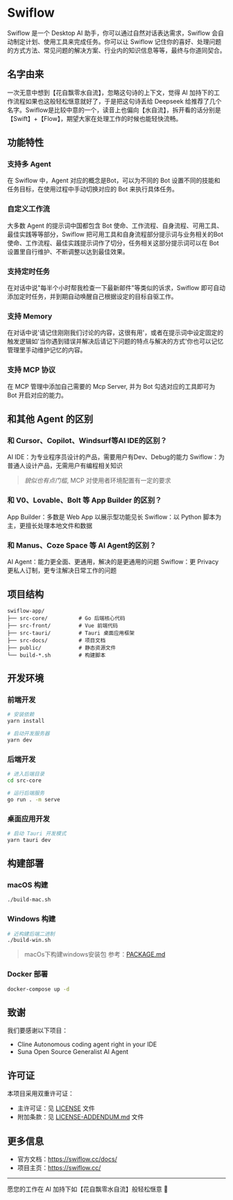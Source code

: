 # Swiflow

Swiflow 是一个 Desktop AI 助手，你可以通过自然对话表达需求，Swiflow 会自动制定计划、使用工具来完成任务。你可以让 Swiflow 记住你的喜好、处理问题的方式方法、常见问题的解决方案、行业内的知识信息等等，最终与你道同契合。

## 名字由来

一次无意中想到【花自飘零水自流】，忽略这句诗的上下文，觉得 AI 加持下的工作流程如果也这般轻松惬意就好了，于是把这句诗丢给 Deepseek 给推荐了几个名字。Swiflow是比较中意的一个，读音上也偏向【水自流】，拆开看的话分别是【Swift】+【Flow】，期望大家在处理工作的时候也能轻快流畅。

## 功能特性

### 支持多 Agent

在 Swiflow 中，Agent 对应的概念是Bot，可以为不同的 Bot 设置不同的技能和任务目标，在使用过程中手动切换对应的 Bot 来执行具体任务。

### 自定义工作流

大多数 Agent 的提示词中国都包含 Bot 使命、工作流程、自身流程、可用工具、最佳实践等等部分，Swiflow 把可用工具和自身流程部分提示词与业务相关的Bot使命、工作流程、最佳实践提示词作了切分，任务相关这部分提示词可以在 Bot 设置里自行维护、不断调整以达到最佳效果。

### 支持定时任务

在对话中说"每半个小时帮我检查一下最新邮件"等类似的诉求，Swiflow 即可自动添加定时任务，并到期自动唤醒自己根据设定的目标自驱工作。

### 支持 Memory

在对话中说'请记住刚刚我们讨论的内容，这很有用'，或者在提示词中设定固定的触发逻辑如'当你遇到错误并解决后请记下问题的特点与解决的方式'你也可以记忆管理里手动维护记忆的内容。

### 支持 MCP 协议

在 MCP 管理中添加自己需要的 Mcp Server, 并为 Bot 勾选对应的工具即可为 Bot 开启对应的能力。

## 和其他 Agent 的区别

### 和 Cursor、Copilot、Windsurf等AI IDE的区别？

AI IDE：为专业程序员设计的产品，需要用户有Dev、Debug的能力
Swiflow：为普通人设计产品，无需用户有编程相关知识

> *貌似也有点门槛*, MCP 对使用者环境配置有一定的要求

### 和 V0、Lovable、Bolt 等 App Builder 的区别？

App Builder：多数是 Web App 以展示型功能见长
Swiflow：以 Python 脚本为主，更擅长处理本地文件和数据

### 和 Manus、Coze Space 等 AI Agent的区别？

AI Agent：能力更全面、更通用，解决的是更通用的问题
Swiflow：更 Privacy 更私人订制，更专注解决日常工作的问题

## 项目结构

```
swiflow-app/
├── src-core/          # Go 后端核心代码
├── src-front/         # Vue 前端代码
├── src-tauri/         # Tauri 桌面应用框架
├── src-docs/          # 项目文档
├── public/            # 静态资源文件
└── build-*.sh         # 构建脚本
```

## 开发环境

### 前端开发

```bash
# 安装依赖
yarn install

# 启动开发服务器
yarn dev
```

### 后端开发

```bash
# 进入后端目录
cd src-core

# 运行后端服务
go run . -m serve
```

### 桌面应用开发

```bash
# 启动 Tauri 开发模式
yarn tauri dev
```

## 构建部署

### macOS 构建

```bash
./build-mac.sh
```

### Windows 构建

```bash
# 近构建后端二进制
./build-win.sh
```
> macOs下构建windows安装包
> 参考：[PACKAGE.md](src-docs/PACKAGE.md)



### Docker 部署

```bash
docker-compose up -d
```

## 致谢

我们要感谢以下项目：
- Cline Autonomous coding agent right in your IDE
- Suna Open Source Generalist AI Agent

## 许可证

本项目采用双重许可证：
- 主许可证：见 [LICENSE](LICENSE) 文件
- 附加条款：见 [LICENSE-ADDENDUM.md](LICENSE-ADDENDUM.md) 文件

## 更多信息

- 官方文档：https://swiflow.cc/docs/
- 项目主页：https://swiflow.cc/

---

愿您的工作在 AI 加持下如【花自飘零水自流】般轻松惬意 🌸